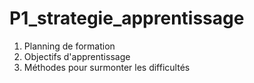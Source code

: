 # P1_strategie_apprentissage

1) Planning de formation
2) Objectifs d'apprentissage
3) Méthodes pour surmonter les difficultés
